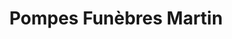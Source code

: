 ---
title: "Pompes Funèbres Martin"
url: /lherbergement/pompes-funebres-martin/
shop: directeurs de funérailles
---